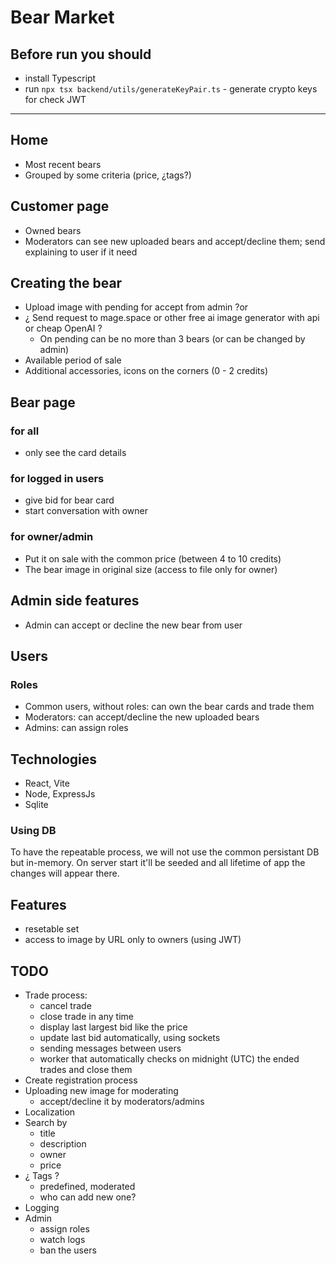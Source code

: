 # Bear Market

## Before run you should
- install Typescript
- run `npx tsx backend/utils/generateKeyPair.ts` - generate crypto keys for check JWT

------

## Home
- Most recent bears
- Grouped by some criteria (price, ¿tags?)
## Customer page
- Owned bears
- Moderators can see new uploaded bears and accept/decline them; send explaining to user if it need
## Creating the bear
- Upload image with pending for accept from admin ?or
- ¿ Send request to mage.space or other free ai image generator with api or cheap OpenAI ?
  - On pending can be no more than 3 bears (or can be changed by admin)
- Available period of sale
- Additional accessories, icons on the corners (0 - 2 credits)
## Bear page
### for all
- only see the card details
### for logged in users
- give bid for bear card
- start conversation with owner
### for owner/admin
- Put it on sale with the common price (between 4 to 10 credits)
- The bear image in original size (access to file only for owner)
## Admin side features
- Admin can accept or decline the new bear from user

## Users
### Roles
- Common users, without roles: can own the bear cards and trade them
- Moderators: can accept/decline the new uploaded bears
- Admins: can assign roles

## Technologies
- React, Vite
- Node, ExpressJs
- Sqlite
### Using DB
To have the repeatable process, we will not use the common persistant DB but in-memory.
On server start it'll be seeded and all lifetime of app the changes will appear there.

## Features
- resetable set
- access to image by URL only to owners (using JWT)

## TODO
- Trade process:
  - cancel trade
  - close trade in any time
  - display last largest bid like the price
  - update last bid automatically, using sockets
  - sending messages between users
  - worker that automatically checks on midnight (UTC) the ended trades and close them
- Create registration process
- Uploading new image for moderating
  - accept/decline it by moderators/admins
- Localization
- Search by
  - title
  - description
  - owner
  - price
- ¿ Tags ?
  - predefined, moderated
  - who can add new one?
- Logging
- Admin
  - assign roles
  - watch logs
  - ban the users
